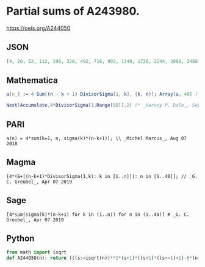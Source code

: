 # Partial sums of A243980\.
https://oeis.org/A244050
## JSON
```JSON
[4, 20, 52, 112, 196, 328, 492, 716, 992, 1340, 1736, 2244, 2808, 3468, 4224, 5104, 6056, 7164, 8352, 9708, 11192, 12820, 14544, 16508, 18596, 20852, 23268, 25908, 28668, 31716, 34892, 38320, 41940, 45776, 49804, 54196, 58740, 63524, 68532, 73900]
```
## Mathematica
```Mathematica
a[n_] := 4 Sum[(n - k + 1) DivisorSigma[1, k], {k, n}]; Array[a, 40] (* _Robert G. Wilson v_, Aug 06 2018 *)
```
```Mathematica
Nest[Accumulate,4*DivisorSigma[1,Range[50]],2] (* _Harvey P. Dale_, Sep 07 2022 *)
```
## PARI
```PARI
a(n) = 4*sum(k=1, n, sigma(k)*(n-k+1)); \\ _Michel Marcus_, Aug 07 2018
```
## Magma
```Magma
[4*(&+[(n-k+1)*DivisorSigma(1,k): k in [1..n]]): n in [1..40]]; // _G. C. Greubel_, Apr 07 2019
```
## Sage
```Sage
[4*sum(sigma(k)*(n-k+1) for k in (1..n)) for n in (1..40)] # _G. C. Greubel_, Apr 07 2019
```
## Python
```Python
from math import isqrt
def A244050(n): return (((s:=isqrt(n))**2*(s+1)*((s+1)*((s<<1)+1)-6*(n+1))>>1) + sum((q:=n//k)*(-k*(q+1)*(3*k+(q<<1)+1)+3*(n+1)*((k<<1)+q+1)) for k in range(1,s+1))<<1)//3 # _Chai Wah Wu_, Oct 22 2023
```
